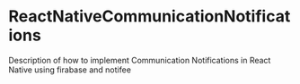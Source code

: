 # ReactNativeCommunicationNotifications
Description of how to implement Communication Notifications in React Native using firabase and notifee

